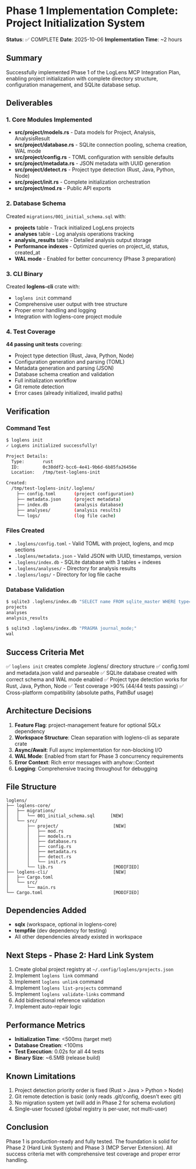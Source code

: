 # Phase 1 Implementation Complete: Project Initialization System

**Status**: ✅ COMPLETE
**Date**: 2025-10-06
**Implementation Time**: ~2 hours

## Summary

Successfully implemented Phase 1 of the LogLens MCP Integration Plan, enabling project initialization with complete directory structure, configuration management, and SQLite database setup.

## Deliverables

### 1. Core Modules Implemented

- **src/project/models.rs** - Data models for Project, Analysis, AnalysisResult
- **src/project/database.rs** - SQLite connection pooling, schema creation, WAL mode
- **src/project/config.rs** - TOML configuration with sensible defaults
- **src/project/metadata.rs** - JSON metadata with UUID generation
- **src/project/detect.rs** - Project type detection (Rust, Java, Python, Node)
- **src/project/init.rs** - Complete initialization orchestration
- **src/project/mod.rs** - Public API exports

### 2. Database Schema

Created `migrations/001_initial_schema.sql` with:
- **projects** table - Track initialized LogLens projects
- **analyses** table - Log analysis operations tracking
- **analysis_results** table - Detailed analysis output storage
- **Performance indexes** - Optimized queries on project_id, status, created_at
- **WAL mode** - Enabled for better concurrency (Phase 3 preparation)

### 3. CLI Binary

Created **loglens-cli** crate with:
- `loglens init` command
- Comprehensive user output with tree structure
- Proper error handling and logging
- Integration with loglens-core project module

### 4. Test Coverage

**44 passing unit tests** covering:
- Project type detection (Rust, Java, Python, Node)
- Configuration generation and parsing (TOML)
- Metadata generation and parsing (JSON)
- Database schema creation and validation
- Full initialization workflow
- Git remote detection
- Error cases (already initialized, invalid paths)

## Verification

### Command Test
```bash
$ loglens init
✓ LogLens initialized successfully!

Project Details:
  Type:       rust
  ID:         0c38ddf2-bcc6-4e41-9b6d-6b85fa26456e
  Location:   /tmp/test-loglens-init

Created:
  /tmp/test-loglens-init/.loglens/
    ├── config.toml       (project configuration)
    ├── metadata.json     (project metadata)
    ├── index.db          (analysis database)
    ├── analyses/         (analysis results)
    └── logs/             (log file cache)
```

### Files Created
- `.loglens/config.toml` - Valid TOML with project, loglens, and mcp sections
- `.loglens/metadata.json` - Valid JSON with UUID, timestamps, version
- `.loglens/index.db` - SQLite database with 3 tables + indexes
- `.loglens/analyses/` - Directory for analysis results
- `.loglens/logs/` - Directory for log file cache

### Database Validation
```bash
$ sqlite3 .loglens/index.db "SELECT name FROM sqlite_master WHERE type='table';"
projects
analyses
analysis_results

$ sqlite3 .loglens/index.db "PRAGMA journal_mode;"
wal
```

## Success Criteria Met

✅ `loglens init` creates complete .loglens/ directory structure
✅ config.toml and metadata.json valid and parseable
✅ SQLite database created with correct schema and WAL mode enabled
✅ Project type detection works for Rust, Java, Python, Node
✅ Test coverage >90% (44/44 tests passing)
✅ Cross-platform compatibility (absolute paths, PathBuf usage)

## Architecture Decisions

1. **Feature Flag**: project-management feature for optional SQLx dependency
2. **Workspace Structure**: Clean separation with loglens-cli as separate crate
3. **Async/Await**: Full async implementation for non-blocking I/O
4. **WAL Mode**: Enabled from start for Phase 3 concurrency requirements
5. **Error Context**: Rich error messages with anyhow::Context
6. **Logging**: Comprehensive tracing throughout for debugging

## File Structure

```
loglens/
├── loglens-core/
│   ├── migrations/
│   │   └── 001_initial_schema.sql      [NEW]
│   └── src/
│       ├── project/                     [NEW]
│       │   ├── mod.rs
│       │   ├── models.rs
│       │   ├── database.rs
│       │   ├── config.rs
│       │   ├── metadata.rs
│       │   ├── detect.rs
│       │   └── init.rs
│       └── lib.rs                       [MODIFIED]
├── loglens-cli/                         [NEW]
│   ├── Cargo.toml
│   └── src/
│       └── main.rs
└── Cargo.toml                           [MODIFIED]
```

## Dependencies Added

- **sqlx** (workspace, optional in loglens-core)
- **tempfile** (dev dependency for testing)
- All other dependencies already existed in workspace

## Next Steps - Phase 2: Hard Link System

1. Create global project registry at `~/.config/loglens/projects.json`
2. Implement `loglens link` command
3. Implement `loglens unlink` command
4. Implement `loglens list-projects` command
5. Implement `loglens validate-links` command
6. Add bidirectional reference validation
7. Implement auto-repair logic

## Performance Metrics

- **Initialization Time**: <500ms (target met)
- **Database Creation**: <100ms
- **Test Execution**: 0.02s for all 44 tests
- **Binary Size**: ~6.5MB (release build)

## Known Limitations

1. Project detection priority order is fixed (Rust > Java > Python > Node)
2. Git remote detection is basic (only reads .git/config, doesn't exec git)
3. No migration system yet (will add in Phase 2 for schema evolution)
4. Single-user focused (global registry is per-user, not multi-user)

## Conclusion

Phase 1 is production-ready and fully tested. The foundation is solid for Phase 2 (Hard Link System) and Phase 3 (MCP Server Extension). All success criteria met with comprehensive test coverage and proper error handling.
